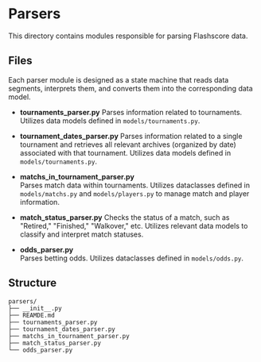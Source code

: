 # Parsers

This directory contains modules responsible for parsing Flashscore data.

## Files

Each parser module is designed as a state machine that reads data segments, interprets them, and converts them into the corresponding data model.

- **tournaments_parser.py**
Parses information related to tournaments. Utilizes data models defined in `models/tournaments.py`.

- **tournament_dates_parser.py**
Parses information related to a single tournament and retrieves all relevant archives (organized by date) associated with that tournament. Utilizes data models defined in `models/tournaments.py`.

- **matchs_in_tournament_parser.py**  
  Parses match data within tournaments. Utilizes dataclasses defined in `models/matchs.py` and `models/players.py` to manage match and player information.

- **match_status_parser.py**
  Checks the status of a match, such as "Retired," "Finished," "Walkover," etc. Utilizes relevant data models to classify and interpret match statuses.

- **odds_parser.py**  
  Parses betting odds. Utilizes dataclasses defined in `models/odds.py`.


## Structure

```shell
parsers/
├── __init__.py
├── REAMDE.md
├── tournaments_parser.py
├── tournament_dates_parser.py
├── matchs_in_tournament_parser.py
├── match_status_parser.py
└── odds_parser.py
```